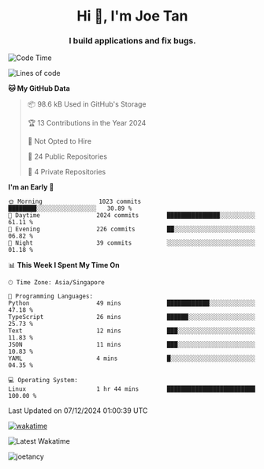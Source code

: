 <h1 align="center">Hi 👋, I'm Joe Tan</h1>
<h3 align="center">I build applications and fix bugs.</h3>

<!--START_SECTION:waka-->
![Code Time](http://img.shields.io/badge/Code%20Time-1%2C462%20hrs%2020%20mins-blue)

![Lines of code](https://img.shields.io/badge/From%20Hello%20World%20I%27ve%20Written-46.5%20million%20lines%20of%20code-blue)

**🐱 My GitHub Data** 

> 📦 98.6 kB Used in GitHub's Storage 
 > 
> 🏆 13 Contributions in the Year 2024
 > 
> 🚫 Not Opted to Hire
 > 
> 📜 24 Public Repositories 
 > 
> 🔑 4 Private Repositories 
 > 
**I'm an Early 🐤** 

```text
🌞 Morning                1023 commits        ████████░░░░░░░░░░░░░░░░░   30.89 % 
🌆 Daytime                2024 commits        ███████████████░░░░░░░░░░   61.11 % 
🌃 Evening                226 commits         ██░░░░░░░░░░░░░░░░░░░░░░░   06.82 % 
🌙 Night                  39 commits          ░░░░░░░░░░░░░░░░░░░░░░░░░   01.18 % 
```


📊 **This Week I Spent My Time On** 

```text
🕑︎ Time Zone: Asia/Singapore

💬 Programming Languages: 
Python                   49 mins             ████████████░░░░░░░░░░░░░   47.18 % 
TypeScript               26 mins             ██████░░░░░░░░░░░░░░░░░░░   25.73 % 
Text                     12 mins             ███░░░░░░░░░░░░░░░░░░░░░░   11.83 % 
JSON                     11 mins             ███░░░░░░░░░░░░░░░░░░░░░░   10.83 % 
YAML                     4 mins              █░░░░░░░░░░░░░░░░░░░░░░░░   04.35 % 

💻 Operating System: 
Linux                    1 hr 44 mins        █████████████████████████   100.00 % 
```


 Last Updated on 07/12/2024 01:00:39 UTC
<!--END_SECTION:waka-->
[![wakatime](https://wakatime.com/badge/user/e0e3a0f0-6d69-4241-946d-0baaf7b91278.svg)](https://wakatime.com/@e0e3a0f0-6d69-4241-946d-0baaf7b91278)

![Latest Wakatime](https://github.com/joetancy/joetancy/workflows/Latest%20Wakatime/badge.svg)

<p align="left"> <img src="https://komarev.com/ghpvc/?username=joetancy" alt="joetancy" /> </p>

